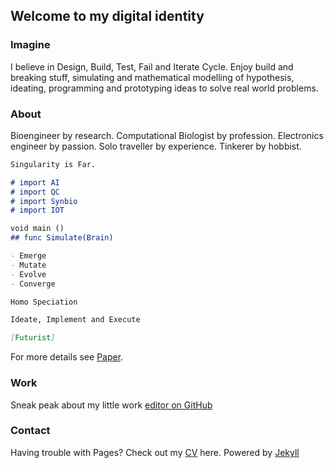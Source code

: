 ## Welcome to my digital identity

### Imagine
I believe in Design, Build, Test, Fail and Iterate Cycle.
Enjoy build and breaking stuff, simulating and mathematical modelling of hypothesis, ideating, programming and prototyping ideas to solve real world problems.

### About
Bioengineer by research.
Computational Biologist by profession.
Electronics engineer by passion.
Solo traveller by experience.
Tinkerer by hobbist.

```markdown
Singularity is Far.

# import AI
# import QC
# import Synbio
# import IOT

void main ()
## func Simulate(Brain)

- Emerge
- Mutate
- Evolve
- Converge

Homo Speciation

Ideate, Implement and Execute

[Futurist]
```

For more details see [Paper](https://www.intechopen.com/books/synthetic-biology-new-interdisciplinary-science/synthetic-biology-artificial-intelligence-and-quantum-computing).

### Work
Sneak peak about my little work [editor on GitHub](https://github.com/Ghanendra19213/Hello-world/edit/master/README.md)

### Contact

Having trouble with Pages? Check out my [CV](https:/cv) here.
Powered by [Jekyll](https://jekyllrb.com/)
